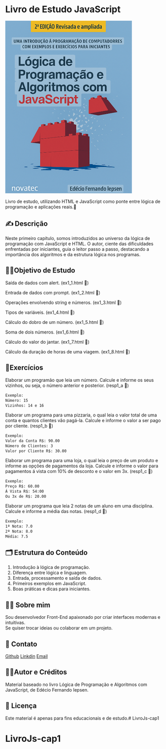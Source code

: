 # Livro de Estudo JavaScript

<img style="width:400px" src="./img/liv_js.png" alt="livrojs">

Livro de estudo, utilizando HTML e JavaScript como ponte entre lógica de programação e aplicações reais.📖

      
    
## ✍️ Descrição 

Neste primeiro capítulo, somos introduzidos ao universo da lógica de programação com JavaScript e HTML. O autor, ciente das dificuldades enfrentadas por iniciantes, guia o leitor passo a passo, destacando a importância dos algoritmos e da estrutura lógica nos programas.
      
      
## 🏃‍♂️Objetivo de Estudo

Saída de dados com alert. (ex1_1.html 📁)

Entrada de dados com prompt. (ex1_2.html 📁)

Operações envolvendo string e números. (ex1_3.html 📁)

Tipos de variáveis. (ex1_4.html 📁)

Cálculo do dobro de um número. (ex1_5.html 📁)

Soma de dois números. (ex1_6.html 📁)

Cálculo do valor do jantar. (ex1_7.html 📁)

Cálculo da duração de horas de uma viagem. (ex1_8.html 📁)

  ## 💠Exercícios 

 Elaborar um programão que leia um número. Calcule e informe os seus vizinhos, ou seja, o número anterior e posterior. (resp1_a 📁)

    Exemplo:
    Número: 15
    Vizinhos: 14 e 16

 Elaborar um programa para uma pizzaria, o qual leia o  valor total de uma conta e quantos clientes vão pagá-la. Calcule     e informe o valor a ser pago por cliente. (resp1_b 📁)

    Exemplo: 
    Valor da Conta R$: 90.00
    Número de Clientes: 3
    Valor por Cliente R$: 30.00

 Elaborar um programa para uma loja, o qual leia o preço de um produto e informe as opções de pagamentos da loja. Calcule e informe o valor para pagamentos á vista com 10% de desconto e o valor em 3x. (resp1_c 📁)

    Exemplo:
    Preço R$: 60.00
    Á Vista R$: 54:00
    Ou 3x de R$: 20.00

 Elaborar um programa que leia 2 notas de um aluno em uma disciplina. Calcule e informe a média das notas. (resp1_d 📁)

    Exemplo:
    1ª Nota: 7.0
    2ª Nota: 8.0
    Média: 7.5

## 🗂 Estrutura do Conteúdo
1. Introdução à lógica de programação.
2. Diferença entre lógica e linguagem.
3. Entrada, processamento e saída de dados.
4. Primeiros exemplos em JavaScript.
5. Boas práticas e dicas para iniciantes.

## 👨‍💻 Sobre mim
Sou desenvolvedor Front-End apaixonado por criar interfaces modernas e intuitivas.  
Se quiser trocar ideias ou colaborar em um projeto.

## 📲 Contato

[Github](https://github.com/Horvate)
[Linkdin](https://www.linkedin.com/in/eduardo-horvate/)
[Email](https://mail.google.com/mail/u/0/?tab=rm&ogbl#sent)


##  🧔‍♂️Autor e Créditos

Material baseado no livro Lógica de Programação e Algoritmos com JavaScript, de Edécio Fernando Iepsen.

## 📜 Licença

Este material é apenas para fins educacionais e de estudo.# LivroJs-cap1
# LivroJs-cap1
